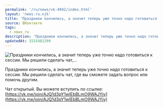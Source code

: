 ```yaml
---
permalink: '/ru/news/vk-4942/index.html'
layout: 'news.ru.njk'
title: 'Праздники кончились, а значит теперь уже точно надо готовиться к сессии. Мы решили сделать чат,'
source: ВКонтакте
tags:
  - news_ru
description: 'Праздники кончились, а значит теперь уже точно надо готовиться к сессии. Мы решили сделать чат,…'
updatedAt: 1515482299
---
```

![Праздники кончились, а значит теперь уже точно надо готовиться к сессии. Мы решили сделать чат,…](https://sun9-18.userapi.com/impf/c841422/v841422291/57cbd/o6fRVcP4Y7Y.jpg?size=1280x720&quality=96&sign=d148c8093b412eec202bd09da5ac2c76&c_uniq_tag=IVHHE-8vVKNsd0gSxNXmEQc39GgpS7UJt01KOecg7Gw&type=album)

Праздники кончились, а значит теперь уже точно надо готовиться к сессии. Мы решили сделать чат, где вы сможете задать вопрос или помочь другим.

Чат открытый. Вы можете вступить по ссылке: [https://vk.me/join/AJQ1d3pY1wIEbBLmO9WAJYjy](https://vk.me/join/AJQ1d3pY1wIEbBLmO9WAJYjy)
